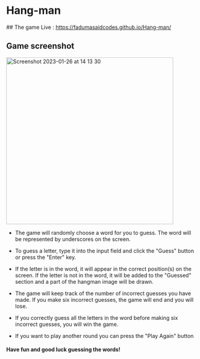 # Hang-man

## The game Live : https://fadumasaidcodes.github.io/Hang-man/

## Game screenshot 

<img width="443" alt="Screenshot 2023-01-26 at 14 13 30" src="https://user-images.githubusercontent.com/102771343/214857845-7d42f62e-0ae0-459a-81bc-6f69c78195d6.png">

- The game will randomly choose a word for you to guess. The word will be represented by underscores on the screen.

- To guess a letter, type it into the input field and click the "Guess" button or press the "Enter" key.

- If the letter is in the word, it will appear in the correct position(s) on the screen. If the letter is not in the word, it will be added to the "Guessed" section and a part of the hangman image will be drawn.

- The game will keep track of the number of incorrect guesses you have made. If you make six incorrect guesses, the game will end and you will lose.

- If you correctly guess all the letters in the word before making six incorrect guesses, you will win the game.

- If you want to play another round you can press the "Play Again" button

#### Have fun and good luck guessing the words!